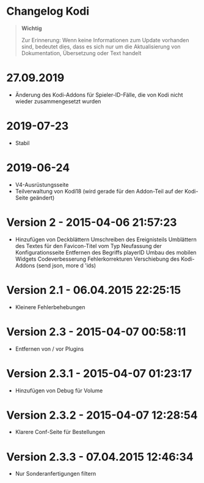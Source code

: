 # Changelog Kodi

>**Wichtig**
>
>Zur Erinnerung: Wenn keine Informationen zum Update vorhanden sind, bedeutet dies, dass es sich nur um die Aktualisierung von Dokumentation, Übersetzung oder Text handelt

# 27.09.2019

- Änderung des Kodi-Addons für Spieler-ID-Fälle, die von Kodi nicht wieder zusammengesetzt wurden 

# 2019-07-23

- Stabil

# 2019-06-24

- V4-Ausrüstungsseite
- Teilverwaltung von Kodi18 (wird gerade für den Addon-Teil auf der Kodi-Seite geändert)

# Version 2 - 2015-04-06 21:57:23

- Hinzufügen von Deckblättern Umschreiben des Ereignisteils Umblättern des Textes für den Favicon-Titel vom Typ Neufassung der Konfigurationsseite Entfernen des Begriffs playerID Umbau des mobilen Widgets Codeverbesserung Fehlerkorrekturen Verschiebung des Kodi-Addons (send json, more d 'ids)

# Version 2.1 - 06.04.2015 22:25:15

- Kleinere Fehlerbehebungen

# Version 2.3 - 2015-04-07 00:58:11

- Entfernen von / vor Plugins

# Version 2.3.1 - 2015-04-07 01:23:17

- Hinzufügen von Debug für Volume

# Version 2.3.2 - 2015-04-07 12:28:54

- Klarere Conf-Seite für Bestellungen

# Version 2.3.3 - 07.04.2015 12:46:34

- Nur Sonderanfertigungen filtern
